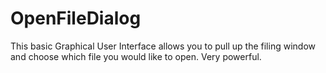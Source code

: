 # OpenFileDialog
This basic Graphical User Interface allows you to pull up the filing window and choose which file you would like to open. Very powerful.
